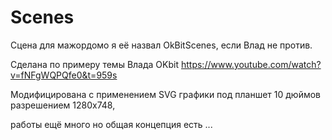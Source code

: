 # Scenes
Сцена для мажордомо я её назвал OkBitScenes, если Влад не против.

Сделана по примеру темы Влада OKbit https://www.youtube.com/watch?v=fNFgWQPQfe0&t=959s

Модифицирована с применением SVG графики под планшет 10 дюймов разрешением 1280x748, 

работы ещё много но общая концепция есть ...
